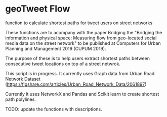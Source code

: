 # geoTweet Flow
function to calculate shortest paths for tweet users on street networks

These functions are to acompany with the paper Bridging the "Bridging the information and physical space: Measuring flow from geo-located social media data on the street network" to be published at Computers for Urban Planning and Management 2019 (CUPUM 2019).

The purpose of these is to help users extract shortest paths between consecutive tweet locations on top of a street netwrok.

This script is in progress. It currently uses Graph data from Urban Road Network Dataset (https://figshare.com/articles/Urban_Road_Network_Data/2061897)

Currently it uses NetworkX and Pandas and Scikit learn to create shortest path polylines.

TODO: update the functions with descriptions.

